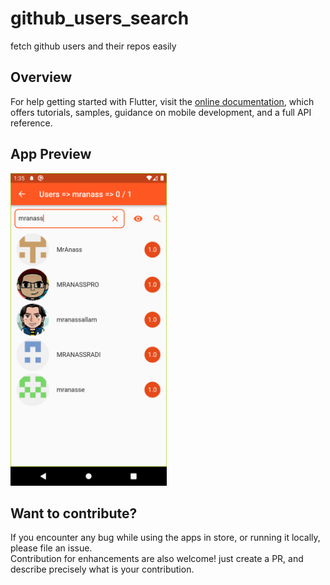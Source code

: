 # github_users_search

fetch github users and their repos easily

## Overview

For help getting started with Flutter, visit the
[online documentation](https://flutter.dev/docs), which offers tutorials,
samples, guidance on mobile development, and a full API reference.

## App Preview
<img src=".github/images/search-preview.png"  width="250" alt="users search preview">

## Want to contribute?

If you encounter any bug while using the apps in store, or running it locally, please file an issue.
<br /> Contribution for enhancements are also welcome! just create a PR, and describe precisely what is your contribution.